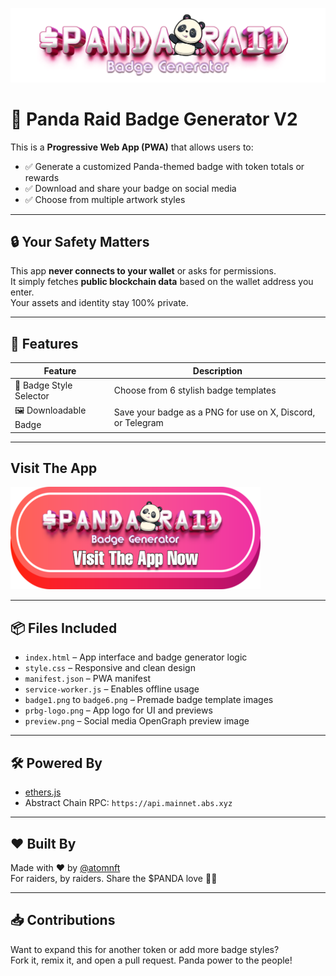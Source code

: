 ![Header](Images/mainheader.png)

# 🐼 Panda Raid Badge Generator V2

This is a **Progressive Web App (PWA)** that allows users to:

- ✅ Generate a customized Panda-themed badge with token totals or rewards
- ✅ Download and share your badge on social media
- ✅ Choose from multiple artwork styles

---

## 🔒 Your Safety Matters

This app **never connects to your wallet** or asks for permissions.  
It simply fetches **public blockchain data** based on the wallet address you enter.  
Your assets and identity stay 100% private.

---

## 🚀 Features

| Feature                  | Description                                                             |
|--------------------------|-------------------------------------------------------------------------|
| 🎨 Badge Style Selector   | Choose from 6 stylish badge templates                                  |
| 🖼️ Downloadable Badge     | Save your badge as a PNG for use on X, Discord, or Telegram            |                      


---

## Visit The App

[![](https://github.com/ATOMNFT/Panda-Raid-Badge-Generator/blob/main/Images/button.png)](https://atomnft.github.io/Panda-Raid-Badge-Generator/)

---

## 📦 Files Included

- `index.html` – App interface and badge generator logic
- `style.css` – Responsive and clean design
- `manifest.json` – PWA manifest
- `service-worker.js` – Enables offline usage
- `badge1.png` to `badge6.png` – Premade badge template images
- `prbg-logo.png` – App logo for UI and previews
- `preview.png` – Social media OpenGraph preview image

---

## 🛠️ Powered By

- [ethers.js](https://docs.ethers.org/)
- Abstract Chain RPC: `https://api.mainnet.abs.xyz`

---

## ❤️ Built By

Made with ❤️ by [@atomnft](https://github.com/atomnft)  
For raiders, by raiders. Share the $PANDA love 🐼💚

---

## 📥 Contributions

Want to expand this for another token or add more badge styles?  
Fork it, remix it, and open a pull request. Panda power to the people!
